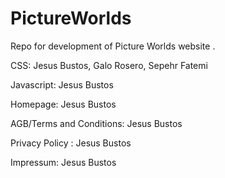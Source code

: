 # PictureWorlds
Repo for development of Picture Worlds website . 

CSS: Jesus Bustos, Galo Rosero, Sepehr Fatemi

Javascript: Jesus Bustos 

Homepage: Jesus Bustos

AGB/Terms and Conditions: Jesus Bustos

Privacy Policy : Jesus Bustos

Impressum: Jesus Bustos
